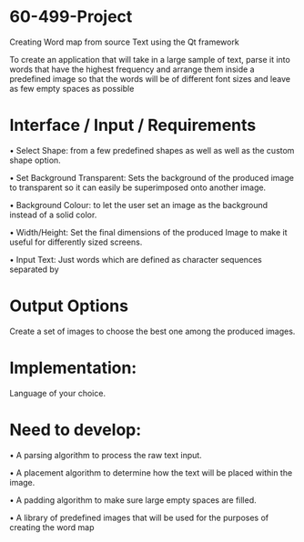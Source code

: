 # 60-499-Project
Creating Word map from source Text using the Qt framework

To create an application that will take in a large sample of text, parse it into words that have the highest frequency and arrange them inside a predefined image so that the words will be of different font sizes and leave as few empty spaces as possible

# Interface / Input / Requirements

•	Select Shape: from a few predefined shapes as well as well as the custom shape option.

•	Set Background Transparent: Sets the background of the produced image to transparent so it can easily be superimposed onto another image.

•	Background Colour: to let the user set an image as the background instead of a solid color.

•	Width/Height: Set the final dimensions of the produced Image to make it useful for differently sized screens.

•	Input Text: Just words which are defined as character sequences separated by 

# Output Options
Create a set of images to choose the best one among the produced images.

# Implementation: 
Language of your choice.

# Need to develop:

•	A parsing algorithm to process the raw text input.

• A placement algorithm to determine how the text will be placed within the image.

•	A padding algorithm to make sure large empty spaces are filled.

•	A library of predefined images that will be used for the purposes of creating the word map

